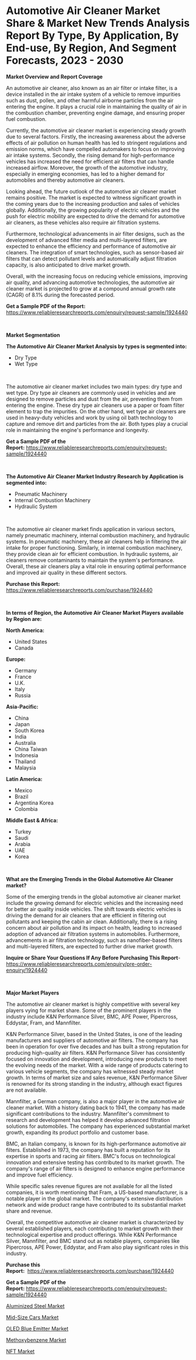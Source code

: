 <p><h1>Automotive Air Cleaner Market Share & Market New Trends Analysis Report By Type, By Application, By End-use, By Region, And Segment Forecasts, 2023 - 2030</h1></p><p><strong>Market Overview and Report Coverage</strong></p>
<p><p>An automotive air cleaner, also known as an air filter or intake filter, is a device installed in the air intake system of a vehicle to remove impurities such as dust, pollen, and other harmful airborne particles from the air entering the engine. It plays a crucial role in maintaining the quality of air in the combustion chamber, preventing engine damage, and ensuring proper fuel combustion.</p><p>Currently, the automotive air cleaner market is experiencing steady growth due to several factors. Firstly, the increasing awareness about the adverse effects of air pollution on human health has led to stringent regulations and emission norms, which have compelled automakers to focus on improving air intake systems. Secondly, the rising demand for high-performance vehicles has increased the need for efficient air filters that can handle increased airflow. Moreover, the growth of the automotive industry, especially in emerging economies, has led to a higher demand for automobiles and thereby automotive air cleaners.</p><p>Looking ahead, the future outlook of the automotive air cleaner market remains positive. The market is expected to witness significant growth in the coming years due to the increasing production and sales of vehicles globally. Additionally, the growing popularity of electric vehicles and the push for electric mobility are expected to drive the demand for automotive air cleaners, as these vehicles also require air filtration systems.</p><p>Furthermore, technological advancements in air filter designs, such as the development of advanced filter media and multi-layered filters, are expected to enhance the efficiency and performance of automotive air cleaners. The integration of smart technologies, such as sensor-based air filters that can detect pollutant levels and automatically adjust filtration capacity, is also anticipated to drive market growth.</p><p>Overall, with the increasing focus on reducing vehicle emissions, improving air quality, and advancing automotive technologies, the automotive air cleaner market is projected to grow at a compound annual growth rate (CAGR) of 8.1% during the forecasted period.</p></p>
<p><strong>Get a Sample PDF of the Report:</strong> <a href="https://www.reliableresearchreports.com/enquiry/request-sample/1924440">https://www.reliableresearchreports.com/enquiry/request-sample/1924440</a></p>
<p>&nbsp;</p>
<p><strong>Market Segmentation</strong></p>
<p><strong>The Automotive Air Cleaner Market Analysis by types is segmented into:</strong></p>
<p><ul><li>Dry Type</li><li>Wet Type</li></ul></p>
<p>&nbsp;</p>
<p><p>The automotive air cleaner market includes two main types: dry type and wet type. Dry type air cleaners are commonly used in vehicles and are designed to remove particles and dust from the air, preventing them from entering the engine. These dry type air cleaners use a paper or foam filter element to trap the impurities. On the other hand, wet type air cleaners are used in heavy-duty vehicles and work by using oil bath technology to capture and remove dirt and particles from the air. Both types play a crucial role in maintaining the engine's performance and longevity.</p></p>
<p><strong>Get a Sample PDF of the Report:</strong>&nbsp;<a href="https://www.reliableresearchreports.com/enquiry/request-sample/1924440">https://www.reliableresearchreports.com/enquiry/request-sample/1924440</a></p>
<p>&nbsp;</p>
<p><strong>The Automotive Air Cleaner Market Industry Research by Application is segmented into:</strong></p>
<p><ul><li>Pneumatic Machinery</li><li>Internal Combustion Machinery</li><li>Hydraulic System</li></ul></p>
<p>&nbsp;</p>
<p><p>The automotive air cleaner market finds application in various sectors, namely pneumatic machinery, internal combustion machinery, and hydraulic systems. In pneumatic machinery, these air cleaners help in filtering the air intake for proper functioning. Similarly, in internal combustion machinery, they provide clean air for efficient combustion. In hydraulic systems, air cleaners remove contaminants to maintain the system's performance. Overall, these air cleaners play a vital role in ensuring optimal performance and improved air quality in these different sectors.</p></p>
<p><strong>Purchase this Report:</strong>&nbsp; <a href="https://www.reliableresearchreports.com/purchase/1924440">https://www.reliableresearchreports.com/purchase/1924440</a></p>
<p>&nbsp;</p>
<p><strong>In terms of Region, the Automotive Air Cleaner Market Players available by Region are:</strong></p>
<p>
    <p> <strong> North America: </strong>
        <ul>
            <li>United States</li>
            <li>Canada</li>
        </ul>
        </p> 
    <p> <strong> Europe: </strong>
        <ul>
            <li>Germany</li>
            <li>France</li>
            <li>U.K.</li>
            <li>Italy</li>
            <li>Russia</li>
        </ul>
        </p> 
    <p> <strong> Asia-Pacific: </strong>
        <ul>
            <li>China</li>
            <li>Japan</li>
            <li>South Korea</li>
            <li>India</li>
            <li>Australia</li>
            <li>China Taiwan</li>
            <li>Indonesia</li>
            <li>Thailand</li>
            <li>Malaysia</li>
        </ul>
        </p> 
    <p> <strong> Latin America: </strong>
        <ul>
            <li>Mexico</li>
            <li>Brazil</li>
            <li>Argentina Korea</li>
            <li>Colombia</li>
        </ul>
        </p> 
    <p> <strong> Middle East & Africa: </strong>
        <ul>
            <li>Turkey</li>
            <li>Saudi</li>
            <li>Arabia</li>
            <li>UAE</li>
            <li>Korea</li>
        </ul>
    </p>
    </p>
<p>&nbsp;</p>
<p><strong>What are the Emerging Trends in the Global Automotive Air Cleaner market?</strong></p>
<p><p>Some of the emerging trends in the global automotive air cleaner market include the growing demand for electric vehicles and the increasing need for better air quality inside vehicles. The shift towards electric vehicles is driving the demand for air cleaners that are efficient in filtering out pollutants and keeping the cabin air clean. Additionally, there is a rising concern about air pollution and its impact on health, leading to increased adoption of advanced air filtration systems in automobiles. Furthermore, advancements in air filtration technology, such as nanofiber-based filters and multi-layered filters, are expected to further drive market growth.</p></p>
<p><strong>Inquire or Share Your Questions If Any Before Purchasing This Report</strong>- <a href="https://www.reliableresearchreports.com/enquiry/pre-order-enquiry/1924440">https://www.reliableresearchreports.com/enquiry/pre-order-enquiry/1924440</a></p>
<p>&nbsp;</p>
<p><strong>Major Market Players</strong></p>
<p><p>The automotive air cleaner market is highly competitive with several key players vying for market share. Some of the prominent players in the industry include K&N Performance Silver, BMC, APE Power, Pipercross, Eddystar, Fram, and Mannfilter.</p><p>K&N Performance Silver, based in the United States, is one of the leading manufacturers and suppliers of automotive air filters. The company has been in operation for over five decades and has built a strong reputation for producing high-quality air filters. K&N Performance Silver has consistently focused on innovation and development, introducing new products to meet the evolving needs of the market. With a wide range of products catering to various vehicle segments, the company has witnessed steady market growth. In terms of market size and sales revenue, K&N Performance Silver is renowned for its strong standing in the industry, although exact figures are not available.</p><p>Mannfilter, a German company, is also a major player in the automotive air cleaner market. With a history dating back to 1941, the company has made significant contributions to the industry. Mannfilter's commitment to research and development has helped it develop advanced filtration solutions for automobiles. The company has experienced substantial market growth, expanding its product portfolio and customer base.</p><p>BMC, an Italian company, is known for its high-performance automotive air filters. Established in 1973, the company has built a reputation for its expertise in sports and racing air filters. BMC's focus on technological innovation and extensive testing has contributed to its market growth. The company's range of air filters is designed to enhance engine performance and improve fuel efficiency.</p><p>While specific sales revenue figures are not available for all the listed companies, it is worth mentioning that Fram, a US-based manufacturer, is a notable player in the global market. The company's extensive distribution network and wide product range have contributed to its substantial market share and revenue.</p><p>Overall, the competitive automotive air cleaner market is characterized by several established players, each contributing to market growth with their technological expertise and product offerings. While K&N Performance Silver, Mannfilter, and BMC stand out as notable players, companies like Pipercross, APE Power, Eddystar, and Fram also play significant roles in this industry.</p></p>
<p><strong>Purchase this Report:</strong>&nbsp;&nbsp;<a href="https://www.reliableresearchreports.com/purchase/1924440">https://www.reliableresearchreports.com/purchase/1924440</a></p>
<p></p>
<p><strong>Get a Sample PDF of the Report:</strong>&nbsp;<a href="https://www.reliableresearchreports.com/enquiry/request-sample/1924440">https://www.reliableresearchreports.com/enquiry/request-sample/1924440</a></p>
<p><p><a href="https://medium.com/@jasonmartin866/analyzing-aluminized-steel-market-global-industry-perspective-and-forecast-2023-to-2030-d8e857315339">Aluminized Steel Market</a></p><p><a href="https://medium.com/@sanju991215/mid-size-cars-market-trends-forecast-and-competitive-analysis-to-2030-586958fa5034">Mid-Size Cars Market</a></p><p><a href="https://medium.com/@joannebell6556/oled-blue-emitter-market-research-report-its-history-and-forecast-2023-to-2030-7de127615e48">OLED Blue Emitter Market</a></p><p><a href="https://medium.com/@williammann19/methoxybenzene-market-trends-forecast-and-competitive-analysis-to-2030-cb5dd5c3ad2f">Methoxybenzene Market</a></p><p><a href="https://github.com/RichRobinson5/Market-Research-Report-List-2/blob/main/nft-market.md">NFT Market</a></p></p>